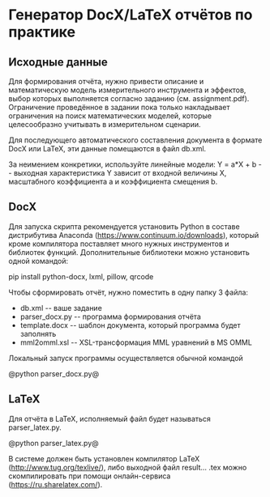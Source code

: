 # Генератор DocX/LaTeX отчётов по практике

## Исходные данные

Для формирования отчёта, нужно привести описание и математическую модель измерительного инструмента и эффектов, выбор которых выполняется согласно заданию (см. assignment.pdf). Ограничение проведённое в задании пока только накладывает ограничения на поиск математических моделей, которые целесообразно учитывать в измерительном сценарии.

Для последующего автоматического составления документа в формате DocX или LaTeX, эти данные помещаются в файл db.xml.

За неимением конкретики, используйте линейные модели: Y = a*X + b -- выходная характеристика Y зависит от входной величины X, масштабного коэффициента a и коэффициента смещения b.

## DocX

Для запуска скрипта рекомендуется установить Python в составе дистрибутива Anaconda (https://www.continuum.io/downloads), который кроме компилятора поставляет много нужных инструментов и библиотек функций. Дополнительные библиотеки можно установить одной командой:

pip install python-docx, lxml, pillow, qrcode

Чтобы сформировать отчёт, нужно поместить в одну папку 3 файла:

* db.xml -- ваше задание
* parser_docx.py -- программа формирования отчёта
* template.docx -- шаблон документа, который программа будет заполнять
* mml2omml.xsl -- XSL-трансформация MML уравнений в MS OMML

Локальный запуск программы осуществляется обычной командой

@python parser_docx.py@

## LaTeX

Для отчёта в LaTeX, исполняемый файл будет называться parser_latex.py.

@python parser_latex.py@

В системе должен быть установлен компилятор LaTeX (http://www.tug.org/texlive/), либо выходной файл result... .tex можно скомпилировать при помощи онлайн-сервиса (https://ru.sharelatex.com/).
